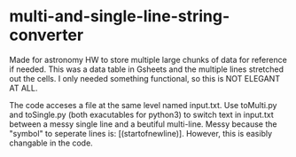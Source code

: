 # multi-and-single-line-string-converter
Made for astronomy HW to store multiple large chunks of data for reference if needed.  This was a data table in Gsheets and the multiple lines stretched out the cells.  I only needed something functional, so this is NOT ELEGANT AT ALL.

The code acceses a file at the same level named input.txt.  Use toMulti.py and toSingle.py (both exacutables for python3) to switch text in input.txt between a messy single line and a beutiful multi-line. Messy because the "symbol" to seperate lines is: [(startofnewline)]. However, this is easibly changable in the code.

